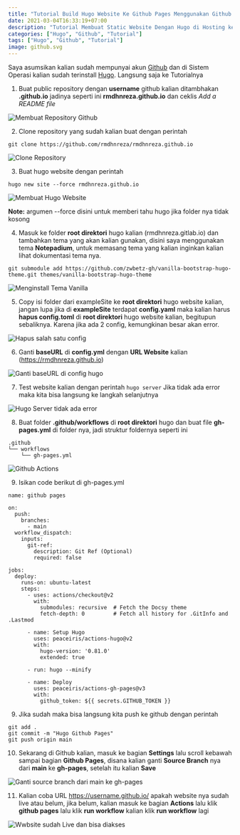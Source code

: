 ```yaml
---
title: "Tutorial Build Hugo Website Ke Github Pages Menggunakan Github Actions"
date: 2021-03-04T16:33:19+07:00
description: "Tutorial Membuat Static Website Dengan Hugo di Hosting ke Github Pages"
categories: ["Hugo", "Github", "Tutorial"]
tags: ["Hugo", "Github", "Tutorial"]
image: github.svg
---
```


Saya asumsikan kalian sudah mempunyai akun [Github](https://github.com) dan di Sistem Operasi kalian sudah terinstall [Hugo](https://gohugo.io). Langsung saja ke Tutorialnya

1. Buat public repository dengan **username** github kalian ditambhakan **.github.io** jadinya seperti ini **rmdhnreza.github.io** dan ceklis *Add a README file*

![Membuat Repository Github](1.jpg)

2. Clone repository yang sudah kalian buat dengan perintah 
```
git clone https://github.com/rmdhnreza/rmdhnreza.github.io
```
![Clone Repository](2.jpg)

3. Buat hugo website dengan perintah
```
hugo new site --force rmdhnreza.github.io
```

![Membuat Hugo Website](5.jpg)

**Note:** argumen --force disini untuk memberi tahu hugo jika folder nya tidak kosong

4. Masuk ke folder **root direktori** hugo kalian (rmdhnreza.gitlab.io) dan tambahkan tema yang akan kalian gunakan, disini saya menggunakan tema **Notepadium**, untuk memasang tema yang kalian inginkan kalian lihat dokumentasi tema nya.
```
git submodule add https://github.com/zwbetz-gh/vanilla-bootstrap-hugo-theme.git themes/vanilla-bootstrap-hugo-theme
```

![Menginstall Tema Vanilla](7.jpg)

5. Copy isi folder dari exampleSite ke **root direktori** hugo website kalian, jangan lupa jika di **exampleSite** terdapat **config.yaml** maka kalian harus **hapus config.toml** di **root direktori** hugo website kalian, begitupun sebaliknya. Karena jika ada 2 config, kemungkinan besar akan error.

![Hapus salah satu config](8.jpg)

6. Ganti **baseURL** di **config.yml** dengan **URL Website** kalian (https://rmdhnreza.github.io)

![Ganti baseURL di config hugo](9.jpg)

7. Test website kalian dengan perintah `hugo server` Jika tidak ada error maka kita bisa langsung ke langkah selanjutnya

![Hugo Server tidak ada error](10.jpg)

8. Buat folder **.github/workflows** di **root direktori** hugo dan buat file **gh-pages.yml** di folder nya, jadi struktur foldernya seperti ini
```
.github
└── workflows
    └── gh-pages.yml
```
![Github Actions](12.jpg)

9. Isikan code berikut di gh-pages.yml
```
name: github pages

on:
  push:
    branches:
      - main
  workflow_dispatch:
    inputs:
      git-ref:
        description: Git Ref (Optional)    
        required: false

jobs:
  deploy:
    runs-on: ubuntu-latest
    steps:
      - uses: actions/checkout@v2
        with:
          submodules: recursive  # Fetch the Docsy theme
          fetch-depth: 0         # Fetch all history for .GitInfo and .Lastmod

      - name: Setup Hugo
        uses: peaceiris/actions-hugo@v2
        with:
          hugo-version: '0.81.0'
          extended: true

      - run: hugo --minify 

      - name: Deploy
        uses: peaceiris/actions-gh-pages@v3
        with:
          github_token: ${{ secrets.GITHUB_TOKEN }}
```
9. Jika sudah maka bisa langsung kita push ke github dengan perintah
```
git add .
git commit -m "Hugo Github Pages"
git push origin main
```
10. Sekarang di Github kalian, masuk ke bagian **Settings** lalu scroll kebawah sampai bagian **Github Pages**, disana kalian ganti **Source Branch** nya dari **main** ke **gh-pages**, setelah itu kalian **Save**

![Ganti source branch dari main ke gh-pages](16.jpg)

11. Kalian coba URL https://username.github.io/ apakah website nya sudah live atau belum, jika belum, kalian masuk ke bagian **Actions** lalu klik **github pages** lalu klik **run workflow** kalian klik **run workflow** lagi

![Wwbsite sudah Live dan bisa diakses](17.jpg)